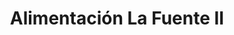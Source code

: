 ---
title: "Alimentación La Fuente II"
url: /san-sebastian-de-los-reyes/alimentacion-la-fuente-ii/
shop: comodidad
---